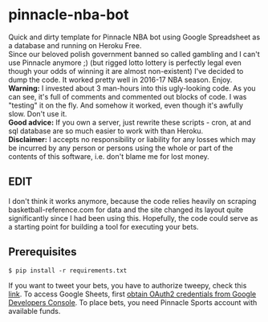 # pinnacle-nba-bot
Quick and dirty template for Pinnacle NBA bot using Google Spreadsheet as a database and running on Heroku Free.<br>
Since our beloved polish government banned so called gambling and I can't use Pinnacle anymore ;) (but rigged lotto lottery is perfectly legal even though your odds of winning it are almost non-existent) I've decided to dump the code. It worked pretty well in 2016-17 NBA season. Enjoy.<br>
 __Warning:__ I invested about 3 man-hours into this ugly-looking code. As you can see, it's full of comments and commented out blocks of code. I was "testing" it on the fly. And somehow it worked, even though it's awfully slow. Don't use it.<br>
 __Good advice:__ If you own a server, just rewrite these scripts - cron, at and sql database are so much easier to work with than Heroku.<br>
 __Disclaimer:__ I accepts no responsibility or liability for any losses which may be incurred by any person or persons using the whole or part of the contents of this software, i.e. don't blame me for lost money.<br>

## EDIT
I don't think it works anymore, because the code relies heavily on scraping basketball-reference.com for data and the site changed its layout quite significantly since I had been using this. Hopefully, the code could serve as a starting point for building a tool for executing your bets.

## Prerequisites
```
$ pip install -r requirements.txt
```
If you want to tweet your bets, you have to authorize tweepy, check this [link](https://tweepy.readthedocs.io/en/v3.5.0/auth_tutorial.html).
To access Google Sheets, first [obtain OAuth2 credentials from Google Developers Console](https://gspread.readthedocs.io/en/latest/oauth2.html).
To place bets, you need Pinnacle Sports account with available funds.